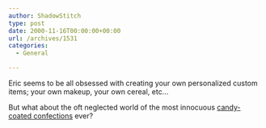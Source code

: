 ```yaml
---
author: ShadowStitch
type: post
date: 2000-11-16T00:00:00+00:00
url: /archives/1531
categories:
  - General

---
```

Eric seems to be all obsessed with creating your own personalized custom items; your own makeup, your own cereal, etc&#8230;  
  
But what about the oft neglected world of the most innocuous <a target="_blank" href="http://www.m-ms.com/colorworks/">candy-coated confections</a> ever?